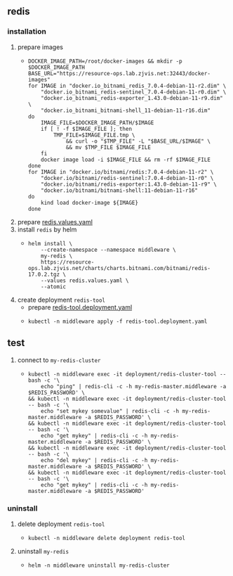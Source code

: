 ## redis

### installation
1. prepare images
    * ```shell
      DOCKER_IMAGE_PATH=/root/docker-images && mkdir -p $DOCKER_IMAGE_PATH
      BASE_URL="https://resource-ops.lab.zjvis.net:32443/docker-images"
      for IMAGE in "docker.io_bitnami_redis_7.0.4-debian-11-r2.dim" \
          "docker.io_bitnami_redis-sentinel_7.0.4-debian-11-r0.dim" \
          "docker.io_bitnami_redis-exporter_1.43.0-debian-11-r9.dim" \
          "docker.io_bitnami_bitnami-shell_11-debian-11-r16.dim"
      do
          IMAGE_FILE=$DOCKER_IMAGE_PATH/$IMAGE
          if [ ! -f $IMAGE_FILE ]; then
              TMP_FILE=$IMAGE_FILE.tmp \
                  && curl -o "$TMP_FILE" -L "$BASE_URL/$IMAGE" \
                  && mv $TMP_FILE $IMAGE_FILE
          fi
          docker image load -i $IMAGE_FILE && rm -rf $IMAGE_FILE
      done
      for IMAGE in "docker.io/bitnami/redis:7.0.4-debian-11-r2" \
          "docker.io/bitnami/redis-sentinel:7.0.4-debian-11-r0" \
          "docker.io/bitnami/redis-exporter:1.43.0-debian-11-r9" \
          "docker.io/bitnami/bitnami-shell:11-debian-11-r16"
      do
          kind load docker-image ${IMAGE}
      done
      ```
2. prepare [redis.values.yaml](resources/redis.values.yaml.md)
3. install `redis` by helm
    * ```shell
      helm install \
          --create-namespace --namespace middleware \
          my-redis \
          https://resource-ops.lab.zjvis.net/charts/charts.bitnami.com/bitnami/redis-17.0.2.tgz \
          --values redis.values.yaml \
          --atomic
      ```
4. create deployment `redis-tool`
    * prepare [redis-tool.deployment.yaml](resources/redis-tool.deployment.yaml.md)
    * ```shell
      kubectl -n middleware apply -f redis-tool.deployment.yaml
      ```

## test
1. connect to `my-redis-cluster`
    * ```shell
      kubectl -n middleware exec -it deployment/redis-cluster-tool -- bash -c '\
          echo "ping" | redis-cli -c -h my-redis-master.middleware -a $REDIS_PASSWORD' \
      && kubectl -n middleware exec -it deployment/redis-cluster-tool -- bash -c '\
          echo "set mykey somevalue" | redis-cli -c -h my-redis-master.middleware -a $REDIS_PASSWORD' \
      && kubectl -n middleware exec -it deployment/redis-cluster-tool -- bash -c '\
          echo "get mykey" | redis-cli -c -h my-redis-master.middleware -a $REDIS_PASSWORD' \
      && kubectl -n middleware exec -it deployment/redis-cluster-tool -- bash -c '\
          echo "del mykey" | redis-cli -c -h my-redis-master.middleware -a $REDIS_PASSWORD' \
      && kubectl -n middleware exec -it deployment/redis-cluster-tool -- bash -c '\
          echo "get mykey" | redis-cli -c -h my-redis-master.middleware -a $REDIS_PASSWORD'
      ```

### uninstall
1. delete deployment `redis-tool`
    * ```shell
      kubectl -n middleware delete deployment redis-tool
      ```
2. uninstall `my-redis`
    * ```shell
      helm -n middleware uninstall my-redis-cluster
      ```
